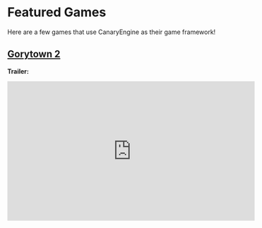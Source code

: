 # Featured Games

Here are a few games that use CanaryEngine as their game framework!

## [Gorytown 2](https://www.roblox.com/games/13722842264/Gorytown-2)

**Trailer:**

<iframe width="560" height="315" src="https://www.youtube.com/embed/S7_rB6CJvFQ" title="YouTube video player" frameborder="0" allow="accelerometer; autoplay; clipboard-write; encrypted-media; gyroscope; picture-in-picture; web-share" allowfullscreen></iframe>